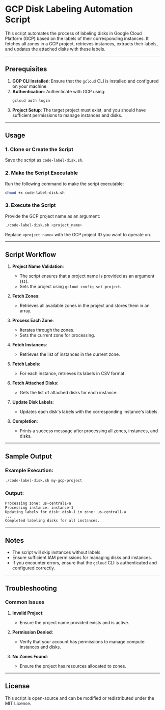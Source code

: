 # GCP Disk Labeling Automation Script

This script automates the process of labeling disks in Google Cloud Platform (GCP) based on the labels of their corresponding instances. It fetches all zones in a GCP project, retrieves instances, extracts their labels, and updates the attached disks with these labels.

---

## Prerequisites

1. **GCP CLI Installed**: Ensure that the `gcloud` CLI is installed and configured on your machine.
2. **Authentication**: Authenticate with GCP using:
   ```bash
   gcloud auth login
   ```
3. **Project Setup**: The target project must exist, and you should have sufficient permissions to manage instances and disks.

---

## Usage

### 1. Clone or Create the Script

Save the script as `code-label-disk.sh`.

### 2. Make the Script Executable

Run the following command to make the script executable:
```bash
chmod +x code-label-disk.sh
```

### 3. Execute the Script

Provide the GCP project name as an argument:
```bash
./code-label-disk.sh <project_name>
```

Replace `<project_name>` with the GCP project ID you want to operate on.

---

## Script Workflow

1. **Project Name Validation**:
   - The script ensures that a project name is provided as an argument (`$1`).
   - Sets the project using `gcloud config set project`.

2. **Fetch Zones**:
   - Retrieves all available zones in the project and stores them in an array.

3. **Process Each Zone**:
   - Iterates through the zones.
   - Sets the current zone for processing.

4. **Fetch Instances**:
   - Retrieves the list of instances in the current zone.

5. **Fetch Labels**:
   - For each instance, retrieves its labels in CSV format.

6. **Fetch Attached Disks**:
   - Gets the list of attached disks for each instance.

7. **Update Disk Labels**:
   - Updates each disk's labels with the corresponding instance's labels.

8. **Completion**:
   - Prints a success message after processing all zones, instances, and disks.

---

## Sample Output

### Example Execution:
```bash
./code-label-disk.sh my-gcp-project
```

### Output:
```
Processing zone: us-central1-a
Processing instance: instance-1
Updating labels for disk: disk-1 in zone: us-central1-a
...
Completed labeling disks for all instances.
```

---

## Notes

- The script will skip instances without labels.
- Ensure sufficient IAM permissions for managing disks and instances.
- If you encounter errors, ensure that the `gcloud` CLI is authenticated and configured correctly.

---

## Troubleshooting

### Common Issues

1. **Invalid Project**:
   - Ensure the project name provided exists and is active.

2. **Permission Denied**:
   - Verify that your account has permissions to manage compute instances and disks.

3. **No Zones Found**:
   - Ensure the project has resources allocated to zones.

---

## License
This script is open-source and can be modified or redistributed under the MIT License.

